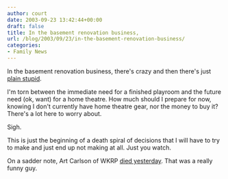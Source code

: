 ```yaml
---
author: court
date: 2003-09-23 13:42:44+00:00
draft: false
title: In the basement renovation business,
url: /blog/2003/09/23/in-the-basement-renovation-business/
categories:
- Family News
---
```


In the basement renovation business, there's crazy and then there's just [plain stupid](http://http://www.axemusic.com/services/custom_installations/home_theatre/dream_home.htm).

I'm torn between the immediate need for a finished playroom and the future need (ok, want) for a home theatre.  How much should I prepare for now, knowing I don't currently have home theatre gear, nor the money to buy it?  There's a lot here to worry about.

Sigh.

This is just the beginning of a death spiral of decisions that I will have to try to make and just end up not making at all.  Just you watch.

On a sadder note, Art Carlson of WKRP [died yesterday](http://www.canoe.ca/Television/sep23_jump-ap.html).  That was a really funny guy.
